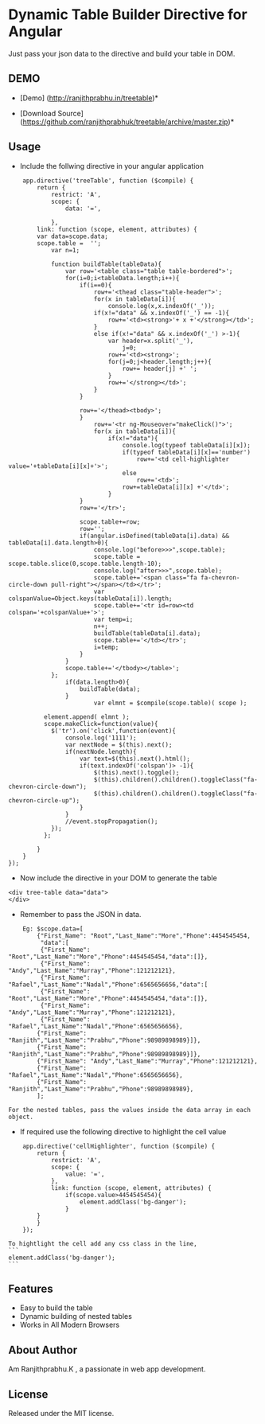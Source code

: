 # Dynamic Table Builder Directive for Angular
Just pass your json data to the directive and build your table in DOM.

## DEMO

* [Demo] (http://ranjithprabhu.in/treetable)*

* [Download Source]  (https://github.com/ranjithprabhuk/treetable/archive/master.zip)*

## Usage

* Include the follwing directive in your angular application

```
	app.directive('treeTable', function ($compile) {
		return {
			restrict: 'A',
			scope: {
				data: '=',

			},
		link: function (scope, element, attributes) {
		var data=scope.data;
		scope.table =  '';
			var n=1;

			function buildTable(tableData){
				var row='<table class="table table-bordered">';
				for(i=0;i<tableData.length;i++){
					if(i==0){
						row+='<thead class="table-header">';
						for(x in tableData[i]){
							console.log(x,x.indexOf('_'));
						if(x!="data" && x.indexOf('_') == -1){
							row+='<td><strong>'+ x +'</strong></td>';
						}
						else if(x!="data" && x.indexOf('_') >-1){
							var header=x.split('_'),
								j=0;
							row+='<td><strong>';
							for(j=0;j<header.length;j++){
								row+= header[j] +' ';
							}
							row+='</strong></td>';
						}
					}
					
					row+='</thead><tbody>';
					}
						row+='<tr ng-Mouseover="makeClick()">';
						for(x in tableData[i]){
							if(x!="data"){
								console.log(typeof tableData[i][x]);
								if(typeof tableData[i][x]=='number')
									row+='<td cell-highlighter value='+tableData[i][x]+'>';
								else
									row+='<td>';
								row+=tableData[i][x] +'</td>';
							}
					}
					row+='</tr>';

					scope.table+=row;
					row='';
					if(angular.isDefined(tableData[i].data) && tableData[i].data.length>0){
						console.log("before>>>",scope.table);
						scope.table = scope.table.slice(0,scope.table.length-10);
						console.log("after>>>",scope.table);
						scope.table+='<span class="fa fa-chevron-circle-down pull-right"></span></td></tr>';
						var colspanValue=Object.keys(tableData[i]).length;
						scope.table+='<tr id=row><td colspan='+colspanValue+'>';
						var temp=i;
						n++;
						buildTable(tableData[i].data);
						scope.table+='</td></tr>';
						i=temp;
					}
				}
				scope.table+='</tbody></table>';
			};
				if(data.length>0){
					buildTable(data);
				}
						var elmnt = $compile(scope.table)( scope );
		
		  element.append( elmnt );
		  scope.makeClick=function(value){
			$('tr').on('click',function(event){
				console.log('1111');
				var nextNode = $(this).next();
				if(nextNode.length){
					var text=$(this).next().html();
					if(text.indexOf('colspan')> -1){
						$(this).next().toggle();
						$(this).children().children().toggleClass("fa-chevron-circle-down");
						$(this).children().children().toggleClass("fa-chevron-circle-up");
					}
				}
				//event.stopPropagation();
			});
		  };

		}
	}
});
```

* Now include the directive in your DOM to generate the table

```
<div tree-table data="data">
</div>
```
	
* Remember to pass the JSON in data. 
```
    Eg: $scope.data=[
		{"First_Name": "Root","Last_Name":"More","Phone":4454545454,
		 "data":[
		 {"First_Name": "Root","Last_Name":"More","Phone":4454545454,"data":[]},
		 {"First_Name": "Andy","Last_Name":"Murray","Phone":121212121},
		 {"First_Name": "Rafael","Last_Name":"Nadal","Phone":6565656656,"data":[
		 {"First_Name": "Root","Last_Name":"More","Phone":4454545454,"data":[]},
		 {"First_Name": "Andy","Last_Name":"Murray","Phone":121212121},
		 {"First_Name": "Rafael","Last_Name":"Nadal","Phone":6565656656},
		{"First_Name": "Ranjith","Last_Name":"Prabhu","Phone":98989898989}]},
		{"First_Name": "Ranjith","Last_Name":"Prabhu","Phone":98989898989}]},
		{"First_Name": "Andy","Last_Name":"Murray","Phone":121212121},
		{"First_Name": "Rafael","Last_Name":"Nadal","Phone":6565656656},
		{"First_Name": "Ranjith","Last_Name":"Prabhu","Phone":98989898989},
		];
```		
	For the nested tables, pass the values inside the data array in each object.

* If required use the following directive to highlight the cell value

```
	app.directive('cellHighlighter', function ($compile) {
		return {
			restrict: 'A',
			scope: {
				value: '=',
			},
			link: function (scope, element, attributes) {
				if(scope.value>4454545454){
					element.addClass('bg-danger');
				}
		}
		}
	});
```
    To hightlight the cell add any css class in the line,
	```
	element.addClass('bg-danger');
	```
	
## Features
* Easy to build the table
* Dynamic building of nested tables
* Works in All Modern Browsers

## About Author
Am Ranjithprabhu.K , a passionate in web app development.

## License
Released under the MIT license.
